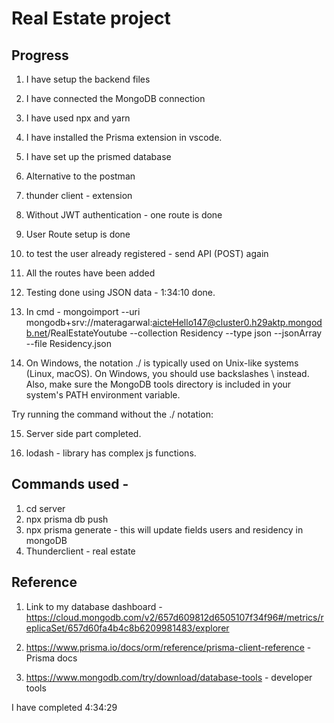# Real Estate project


## Progress

1. I have setup the backend files
2. I have connected the MongoDB connection
3. I have used npx and yarn
4. I have installed the Prisma extension in vscode.
5. I have set up the prismed database
6. Alternative to the postman
7. thunder client - extension
8. Without JWT authentication - one route is done
9. User Route setup is done
10. to test the user already registered - send API (POST) again
11. All the routes have been added
12. Testing done using JSON data - 1:34:10 done.
13. In cmd - mongoimport --uri mongodb+srv://materagarwal:aicteHello147@cluster0.h29aktp.mongodb.net/RealEstateYoutube --collection Residency --type json --jsonArray --file Residency.json

14. On Windows, the notation ./ is typically used on Unix-like systems (Linux, macOS). On Windows, you should use backslashes \ instead. Also, make sure the MongoDB tools directory is included in your system's PATH environment variable.

Try running the command without the ./ notation:

15. Server side part completed.

16. lodash - library has complex js functions.


## Commands used - 

1. cd server
2. npx prisma db push
3. npx prisma generate - this will update fields users and residency in mongoDB
4. Thunderclient - real estate



## Reference

1. Link to my database dashboard - https://cloud.mongodb.com/v2/657d609812d6505107f34f96#/metrics/replicaSet/657d60fa4b4c8b6209981483/explorer

2. https://www.prisma.io/docs/orm/reference/prisma-client-reference - Prisma docs

3. https://www.mongodb.com/try/download/database-tools - developer tools



I have completed 4:34:29 

